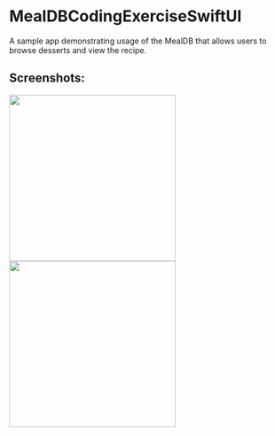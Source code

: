 # MealDBCodingExerciseSwiftUI

A sample app demonstrating usage of the MealDB that allows users to browse desserts and view the recipe.

## Screenshots: 
<img src="https://github.com/tiffsaka/MealDBCodingExerciseSwiftUI/assets/82681691/93addaea-71bc-454f-a18b-3901f7a7539c" width="300">

<img src="https://github.com/tiffsaka/MealDBCodingExerciseSwiftUI/assets/82681691/5b06ed26-0695-47b5-b1e1-9d67e4d427e0" width="300">
